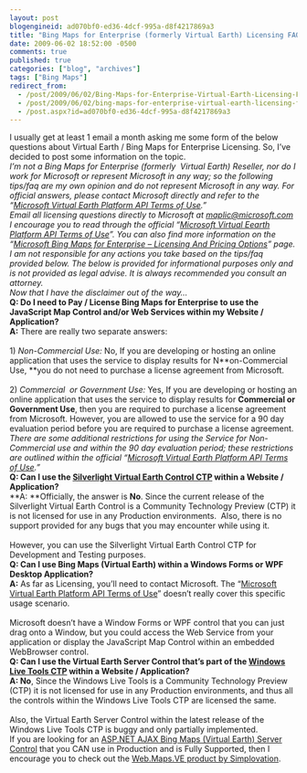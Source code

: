 ```yaml
---
layout: post
blogengineid: ad070bf0-ed36-4dcf-995a-d8f4217869a3
title: "Bing Maps for Enterprise (formerly Virtual Earth) Licensing FAQ"
date: 2009-06-02 18:52:00 -0500
comments: true
published: true
categories: ["blog", "archives"]
tags: ["Bing Maps"]
redirect_from: 
  - /post/2009/06/02/Bing-Maps-for-Enterprise-Virtual-Earth-Licensing-FAQ-Questions
  - /post/2009/06/02/bing-maps-for-enterprise-virtual-earth-licensing-faq-questions
  - /post.aspx?id=ad070bf0-ed36-4dcf-995a-d8f4217869a3
---
```

<!-- more -->

I usually get at least 1 email a month asking me some form of the below questions about Virtual Earth / Bing Maps for Enterprise Licensing. So, I’ve decided to post some information on the topic.  
*I’m not a Bing Maps for Enterprise (formerly&#160; Virtual Earth) Reseller, nor do I work for Microsoft or represent Microsoft in any way; so the following tips/faq are my own opinion and do not represent Microsoft in any way. For official answers, please contact Microsoft directly and refer to the “<a href="http://www.microsoft.com/maps/product/terms.html" target="_blank">Microsoft Virtual Earth Platform API Terms of Use</a>.”*  
*Email all licensing questions directly to Microsoft at <a href="mailto:maplic@microsoft.com">maplic@microsoft.com</a>*  
*I encourage you to read through the official “<a href="http://www.microsoft.com/maps/product/terms.html" target="_blank">Microsoft Virtual Eearth Platform API Terms of Use</a>”. You can also find more information on the “<a href="http://www.microsoft.com/maps/product/licensing.aspx" target="_blank">Microsoft Bing Maps for Enterprise – Licensing And Pricing Options</a>” page.*  
*I am not responsible for any actions you take based on the tips/faq provided below. The below is provided for informational purposes only and is not provided as legal advise. It is always recommended you consult an attorney.*  
*Now that I have the disclaimer out of the way…*  
**Q: Do I need to Pay / License Bing Maps for Enterprise to use the JavaScript Map Control and/or Web Services within my Website / Application?**  
**A:** There are really two separate answers:&#160; <br />    <br />1) *Non-Commercial Use:* No, If you are developing or hosting an online application that uses the service to display results for N**on-Commercial Use, **you do not need to purchase a license agreement from Microsoft.&#160; <br />    <br />2) *Commercial&#160; or Government Use:* Yes, If you are developing or hosting an online application that uses the service to display results for **Commercial or Government Use**, then you are required to purchase a license agreement from Microsoft. However, you are allowed to use the service for a 90 day evaluation period before you are required to purchase a license agreement.  
*There are some additional restrictions for using the Service for Non-Commercial use and within the 90 day evaluation period; these restrictions are outlined within the official “*<a href="http://www.microsoft.com/maps/product/terms.html" target="_blank">*Microsoft Virtual Earth Platform API Terms of Use*</a>*.”*  
**Q: Can I use the <a href="http://connect.microsoft.com/silverlightmapcontrolctp" target="_blank">Silverlight Virtual Earth Control CTP</a> within a Website / Application?**  
**A: **Officially, the answer is **No**. Since the current release of the Silverlight Virtual Earth Control is a Community Technology Preview (CTP) it is not licensed for use in any Production environments.&#160; Also, there is no support provided for any bugs that you may encounter while using it.     <br />    <br />However, you can use the Silverlight Virtual Earth Control CTP for Development and Testing purposes.  
**Q: Can I use Bing Maps (Virtual Earth) within a Windows Forms or WPF Desktop Application?**  
**A:** As far as Licensing, you’ll need to contact Microsoft. The “<a href="http://www.microsoft.com/maps/product/terms.html" target="_blank">Microsoft Virtual Earth Platform API Terms of Use</a>” doesn’t really cover this specific usage scenario.     <br />    <br />Microsoft doesn’t have a Window Forms or WPF control that you can just drag onto a Window, but you could access the Web Service from your application or display the JavaScript Map Control within an embedded WebBrowser control.  
**Q: Can I use the Virtual Earth Server Control that’s part of the <a href="http://dev.live.com/tools/" target="_blank">Windows Live Tools CTP</a> within a Website / Application?**  
**A: No**, Since the Windows Live Tools is a Community Technology Preview (CTP) it is not licensed for use in any Production environments, and thus all the controls within the Windows Live Tools CTP are licensed the same.     <br />    <br />Also, the Virtual Earth Server Control within the latest release of the Windows Live Tools CTP is buggy and only partially implemented.  
If you are looking for an <a href="http://simplovation.com/page/webmapsve.aspx" target="_blank">ASP.NET AJAX Bing Maps (Virtual Earth) Server Control</a> that you CAN use in Production and is Fully Supported, then I encourage you to check out the <a href="http://simplovation.com/page/webmapsve.aspx" target="_blank">Web.Maps.VE product by Simplovation</a>.

